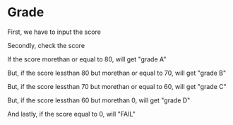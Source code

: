 # Grade
First, we have to input the score

Secondly, check the score

If the score morethan or equal to 80, will get "grade A"

But, if the score lessthan 80 but morethan or equal to 70, will get "grade B"

But, if the score lessthan 70 but morethan or equal to 60, will get "grade C"

But, if the score lessthan 60 but morethan 0, will get "grade D"

And lastly, if the score equal to 0, will "FAIL"
